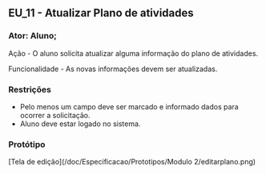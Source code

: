 ## EU_11 - Atualizar Plano de atividades

### Ator: Aluno;

Ação - O aluno solicita atualizar alguma informação do plano de atividades.

Funcionalidade - As novas informações devem ser atualizadas.

### Restrições
- Pelo menos um campo deve ser marcado e informado dados para ocorrer a solicitação.
- Aluno deve estar logado no sistema.

### Protótipo
[Tela de edição](/doc/Especificacao/Prototipos/Modulo 2/editarplano.png)
